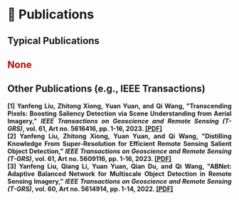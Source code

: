 
# 📝 Publications 

## <b>Typical Publications<b>

## <font color="#C00000">None</font>

## <b>Other Publications (e.g., IEEE Transactions)<b>

<p style = "text-align:justify;">
[1] <b>Yanfeng Liu</b>, Zhitong Xiong, Yuan Yuan, and Qi Wang, "Transcending Pixels: Boosting Saliency Detection via Scene Understanding from Aerial Imagery," <i>IEEE Transactions on Geoscience and Remote Sensing (T-GRS)</i>, vol. 61, Art no. 5616416, pp. 1-16, 2023. <a href="./pdf/Transcending_Pixels_Boosting_Saliency_Detection_via_Scene_Understanding_From_Aerial_Imagery.pdf">[PDF]</a><br>
[2] <b>Yanfeng Liu</b>, Zhitong Xiong, Yuan Yuan, and Qi Wang, "Distilling Knowledge From Super-Resolution for Efficient Remote Sensing Salient Object Detection," <i>IEEE Transactions on Geoscience and Remote Sensing (T-GRS)</i>, vol. 61, Art no. 5609116, pp. 1-16, 2023. <a href="./pdf/Distilling_Knowledge_From_Super-Resolution_for_Efficient_Remote_Sensing_Salient_Object_Detection.pdf">[PDF]</a><br>
[3] <b>Yanfeng Liu</b>, Qiang Li, Yuan Yuan, Qian Du, and Qi Wang, "ABNet: Adaptive Balanced Network for Multiscale Object Detection in Remote Sensing Imagery," <i>IEEE Transactions on Geoscience and Remote Sensing (T-GRS)</i>, vol. 60, Art no. 5614914, pp. 1-14, 2022. <a href="./pdf/ABNet_Adaptive_Balanced_Network_for_Multiscale_Object_Detection_in_Remote_Sensing_Imagery.pdf">[PDF]</a><br>
</p> 
